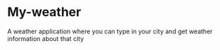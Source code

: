 # My-weather
A weather application where you can type in your city and get weather information about that city

